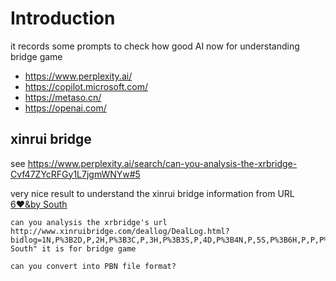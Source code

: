 # Introduction

it records some prompts to check how good AI now for understanding bridge game

* https://www.perplexity.ai/
* https://copilot.microsoft.com/
* https://metaso.cn/
* https://openai.com/

## xinrui bridge

see https://www.perplexity.ai/search/can-you-analysis-the-xrbridge-Cvf47ZYcRFGy1L7jgmWNYw#5

very nice result to understand the xinrui bridge information from URL [6♥&by South](http://www.xinruibridge.com/deallog/DealLog.html?bidlog=1N,P%3B2D,P,2H,P%3B3C,P,3H,P%3B3S,P,4D,P%3B4N,P,5S,P%3B6H,P,P,P%3B&playlog=E:QC,AC,4C,3C%3BS:QD,6D,3D,5D%3BS:4H,5H,AH,3H%3BN:AD,2D,8S,7D%3BN:KD,9D,KS,TD%3BN:6C,JD,8C,JC%3BW:2C,QH,8D,5C%3BN:2H,7H,KH,3S%3BS:TC,KC,TH,JH%3BE:&deal=QT54.AQT2.AK3.63%20J96.J73.J98542.Q%20K8.K9864.Q.AT985%20A732.5.T76.KJ742&vul=None&dealer=N&contract=6H&declarer=N&wintrick=11&score=-50&str=%E4%B8%AA%E4%BA%BA%E8%B5%9B%20%E7%AC%AC2%E8%BD%AE%20%E7%89%8C%E5%8F%B7%201/8&dealid=1019693014&pbnid=309530839&deal=J96.J73.J98542.Q&K8.K9864.Q.AT984&A732.5.T76.KJ752&QT54.AQT2.AK3.63)

```
can you analysis the xrbridge's url http://www.xinruibridge.com/deallog/DealLog.html?bidlog=1N,P%3B2D,P,2H,P%3B3C,P,3H,P%3B3S,P,4D,P%3B4N,P,5S,P%3B6H,P,P,P%3B&playlog=E:QC,AC,4C,3C%3BS:QD,6D,3D,5D%3BS:4H,5H,AH,3H%3BN:AD,2D,8S,7D%3BN:KD,9D,KS,TD%3BN:6C,JD,8C,JC%3BW:2C,QH,8D,5C%3BN:2H,7H,KH,3S%3BS:TC,KC,TH,JH%3BE:&deal=QT54.AQT2.AK3.63%20J96.J73.J98542.Q%20K8.K9864.Q.AT985%20A732.5.T76.KJ742&vul=None&dealer=N&contract=6H&declarer=N&wintrick=11&score=-50&str=%E4%B8%AA%E4%BA%BA%E8%B5%9B%20%E7%AC%AC2%E8%BD%AE%20%E7%89%8C%E5%8F%B7%201/8&dealid=1019693014&pbnid=309530839&deal=J96.J73.J98542.Q&K8.K9864.Q.AT984&A732.5.T76.KJ752&QT54.AQT2.AK3.63|ul="6♥&by South" it is for bridge game
```

```
can you convert into PBN file format?
```
